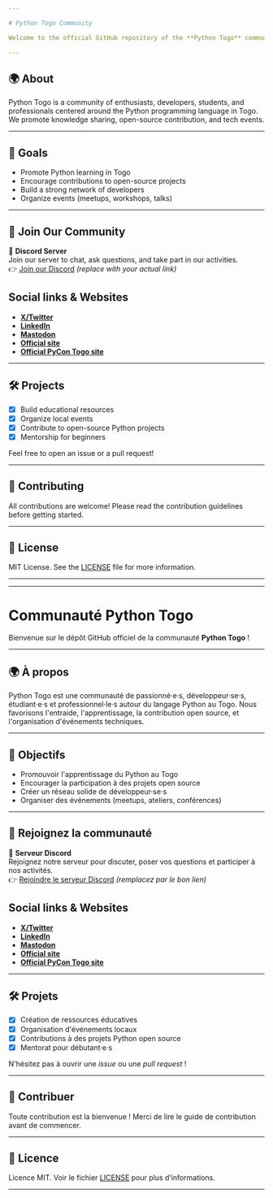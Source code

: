 ```yaml
---

# Python Togo Community

Welcome to the official GitHub repository of the **Python Togo** community!

---
```


## 🌍 About

Python Togo is a community of enthusiasts, developers, students, and professionals centered around the Python programming language in Togo. We promote knowledge sharing, open-source contribution, and tech events.

---

## 📌 Goals

- Promote Python learning in Togo  
- Encourage contributions to open-source projects  
- Build a strong network of developers  
- Organize events (meetups, workshops, talks)

---

## 💬 Join Our Community

📢 **Discord Server**  
Join our server to chat, ask questions, and take part in our activities.  
👉 [Join our Discord](https://pytogo.org/discord) *(replace with your actual link)*

## Social links & Websites

- [**X/Twitter**](https://x.com/pytogo_org)
- [**LinkedIn**](https://linkedin.com/company/python-togo)
- <a rel="me" href="https://techhub.social/@pytogo_org">**Mastodon**</a>
- [**Official site**](https://pytogo.org)
- [**Official PyCon Togo site**](https://pycontg.pytogo.org)

---

## 🛠️ Projects

- [x] Build educational resources  
- [x] Organize local events  
- [x] Contribute to open-source Python projects  
- [x] Mentorship for beginners  

Feel free to open an issue or a pull request!

---

## 🤝 Contributing

All contributions are welcome! Please read the contribution guidelines before getting started.

---

## 📄 License

MIT License. See the [LICENSE](./LICENSE) file for more information.

---



---

# Communauté Python Togo

Bienvenue sur le dépôt GitHub officiel de la communauté **Python Togo** !

---

## 🌍 À propos

Python Togo est une communauté de passionné·e·s, développeur·se·s, étudiant·e·s et professionnel·le·s autour du langage Python au Togo. Nous favorisons l'entraide, l'apprentissage, la contribution open source, et l'organisation d'événements techniques.

---

## 📌 Objectifs

- Promouvoir l'apprentissage du Python au Togo  
- Encourager la participation à des projets open source  
- Créer un réseau solide de développeur·se·s  
- Organiser des événements (meetups, ateliers, conférences)

---

## 💬 Rejoignez la communauté

📢 **Serveur Discord**  
Rejoignez notre serveur pour discuter, poser vos questions et participer à nos activités.  
👉 [Rejoindre le serveur Discord](https://pytogo.org/discord) *(remplacez par le bon lien)*

## Social links & Websites

- [**X/Twitter**](https://x.com/pytogo_org)
- [**LinkedIn**](https://linkedin.com/company/python-togo)
- <a rel="me" href="https://techhub.social/@pytogo_org">**Mastodon**</a>
- [**Official site**](https://pytogo.org)
- [**Official PyCon Togo site**](https://pycontg.pytogo.org)

---

## 🛠️ Projets

- [x] Création de ressources éducatives  
- [x] Organisation d'événements locaux  
- [x] Contributions à des projets Python open source  
- [x] Mentorat pour débutant·e·s

N'hésitez pas à ouvrir une *issue* ou une *pull request* !

---

## 🤝 Contribuer

Toute contribution est la bienvenue ! Merci de lire le guide de contribution avant de commencer.

---

## 📄 Licence

Licence MIT. Voir le fichier [LICENSE](./LICENSE) pour plus d’informations.

---

